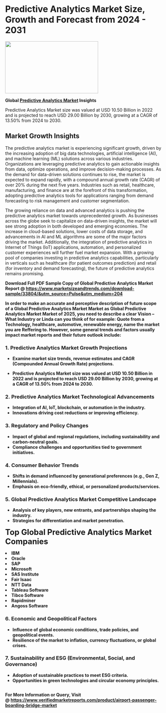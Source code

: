 <H1>Predictive Analytics Market Size, Growth and Forecast from 2024 - 2031</H1><img class="aligncenter size-medium wp-image-584254" src="https://thirdeyenews.in/wp-content/uploads/2024/09/Global-Market-Research-300x168.jpeg" alt="" width="300" height="168" /><p><strong>Global&nbsp;<a href="https://www.marketsizeandtrends.com/download-sample/33804/&amp;utm_source=Pulse&amp;utm_medium=204">Predictive Analytics Market</a> Insights</strong></p><p>Predictive Analytics Market size was valued at USD 10.50 Billion in 2022 and is projected to reach USD 29.00 Billion by 2030, growing at a CAGR of 13.50% from 2024 to 2030.</p><p><h2>Market Growth Insights</h2> <p>The predictive analytics market is experiencing significant growth, driven by the increasing adoption of big data technologies, artificial intelligence (AI), and machine learning (ML) solutions across various industries. Organizations are leveraging predictive analytics to gain actionable insights from data, optimize operations, and improve decision-making processes. As the demand for data-driven solutions continues to rise, the market is expected to expand rapidly, with a compound annual growth rate (CAGR) of over 20% during the next five years. Industries such as retail, healthcare, manufacturing, and finance are at the forefront of this transformation, adopting predictive analytics tools for applications ranging from demand forecasting to risk management and customer segmentation.</p> <p><strong></strong></p> <p>The growing reliance on data and advanced analytics is pushing the predictive analytics market towards unprecedented growth. As businesses across the globe seek to capitalize on data-driven insights, the market will see strong adoption in both developed and emerging economies. The increase in cloud-based solutions, lower costs of data storage, and advancements in AI and ML algorithms are some of the major factors driving the market. Additionally, the integration of predictive analytics in Internet of Things (IoT) applications, automation, and personalized customer experiences will further fuel market expansion. With a growing pool of companies investing in predictive analytics capabilities, particularly in verticals such as healthcare (for patient outcomes prediction) and retail (for inventory and demand forecasting), the future of predictive analytics remains promising.</p> <p><strong></p><p><span class=""><strong>Download Full PDF Sample Copy of Global Predictive Analytics Market Report</strong> @ <a href="https://www.marketsizeandtrends.com/download-sample/33804/&amp;utm_source=Pulse&amp;utm_medium=204" target="_blank">https://www.marketsizeandtrends.com/download-sample/33804/&amp;utm_source=Pulse&amp;utm_medium=204</a></span></p><p>In order to make an accurate and perceptive description of future scope of a Global&nbsp;Predictive Analytics Market Market as Global&nbsp;Predictive Analytics Market Market of 2025, you need to describe a clear Vision &ndash; What Industry or Linda can you think of for example: Quote from a Technology, healthcare, automotive, renewable energy, name the market you are Reffering to. However, some general trends and factors usually impact market reports and their future outlook include:</p><h3>1.&nbsp;<strong>Predictive Analytics Market Growth Projections</strong></h3><ul><li>Examine market size trends, revenue estimates and CAGR (Compounded Annual Growth Rate) projections.</li><li><p>Predictive Analytics Market size was valued at USD 10.50 Billion in 2022 and is projected to reach USD 29.00 Billion by 2030, growing at a CAGR of 13.50% from 2024 to 2030.</p></li></ul><h3>2.&nbsp;<strong>Predictive Analytics Market Technological Advancements</strong></h3><ul><li>Integration of AI, IoT, blockchain, or automation in the industry.</li><li>Innovations driving cost reductions or improving efficiency.</li></ul><h3>3.&nbsp;<strong>Regulatory and Policy Changes</strong></h3><ul><li>Impact of global and regional regulations, including sustainability and carbon-neutral goals.</li><li>Compliance challenges and opportunities tied to government initiatives.</li></ul><h3>4.&nbsp;<strong>Consumer Behavior Trends</strong></h3><ul><li>Shifts in demand influenced by generational preferences (e.g., Gen Z, Millennials).</li><li>Emphasis on eco-friendly, ethical, or personalized products/services.</li></ul><h3>5.&nbsp;<strong>Global Predictive Analytics Market Competitive Landscape</strong></h3><ul><li>Analysis of key players, new entrants, and partnerships shaping the industry.</li><li>Strategies for differentiation and market penetration.</li></ul><p data-pm-slice="1 1 []"><span style="color: inherit; font-family: inherit; font-size: 25px;">Top Global Predictive Analytics Market Companies</span></p><div class="" data-test-id=""><p><li>IBM</li><li> Oracle</li><li> SAP</li><li> Microsoft</li><li> SAS Institute</li><li> Fair Isaac</li><li> NTT Data</li><li> Tableau Software</li><li> Tibco Software</li><li> Rapidminer</li><li> Angoss Software</li></p></div><h3>6.&nbsp;<strong>Economic and Geopolitical Factors</strong></h3><ul><li>Influence of global economic conditions, trade policies, and geopolitical events.</li><li>Resilience of the market to inflation, currency fluctuations, or global crises.</li></ul><h3>7.&nbsp;<strong>Sustainability and ESG (Environmental, Social, and Governance)</strong></h3><ul><li>Adoption of sustainable practices to meet ESG criteria.</li><li>Opportunities in green technologies and circular economy principles.</li></ul><h2><strong style="font-size: 14px;">For More Information or Query, Visit @&nbsp;</strong><a style="background-color: #ffffff; font-size: 14px;" href="https://www.marketsizeandtrends.com/report/predictive-analytics-market/" target="_blank">https://www.verifiedmarketreports.com/product/airport-passenger-boarding-bridge-market</a></h2>
